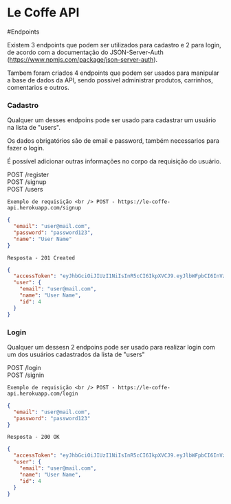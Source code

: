 # Le Coffe API

#Endpoints

Existem 3 endpoints que podem ser utilizados para cadastro e 2 para login, de acordo com a documentação do JSON-Server-Auth (https://www.npmjs.com/package/json-server-auth).

Tambem foram criados 4 endpoints que podem ser usados para manipular a base de dados da API, sendo possivel administrar produtos, carrinhos, comentarios e outros.

### Cadastro

Qualquer um desses endpoins pode ser usado para cadastrar um usuário na lista de "users".

Os dados obrigatórios são de email e password, também necessarios para fazer o login.

É possível adicionar outras informações no corpo da requisição do usuário.

POST /register <br />
POST /signup <br />
POST /users <br />

`Exemplo de requisição <br /> POST - https://le-coffe-api.herokuapp.com/signup`

```json
{
  "email": "user@mail.com",
  "password": "password123",
  "name": "User Name"
}
```

`Resposta - 201 Created`

```json
{
  "accessToken": "eyJhbGciOiJIUzI1NiIsInR5cCI6IkpXVCJ9.eyJlbWFpbCI6InVzZXJAbWFpbC5jb20iLCJpYXQiOjE2MzY0MDE4ODEsImV4cCI6MTYzNjQwNTQ4MSwic3ViIjoiNCJ9.hCcRPnE5643Cfsf-zMmpvbnjoDokb-YQoNCL9AyyUy4",
  "user": {
    "email": "user@mail.com",
    "name": "User Name",
    "id": 4
  }
}
```

### Login

Qualquer um dessesn 2 endpoins pode ser usado para realizar login com um dos usuários cadastrados da lista de "users"

POST /login <br/>
POST /signin <br/>

`Exemplo de requisição <br /> POST - https://le-coffe-api.herokuapp.com/login`

```json
{
  "email": "user@mail.com",
  "password": "password123"
}
```

`Resposta - 200 OK`

```json
{
  "accessToken": "eyJhbGciOiJIUzI1NiIsInR5cCI6IkpXVCJ9.eyJlbWFpbCI6InVzZXJAbWFpbC5jb20iLCJpYXQiOjE2MzY0MDE4ODEsImV4cCI6MTYzNjQwNTQ4MSwic3ViIjoiNCJ9.hCcRPnE5643Cfsf-zMmpvbnjoDokb-YQoNCL9AyyUy4",
  "user": {
    "email": "user@mail.com",
    "name": "User Name",
    "id": 4
  }
}
```
